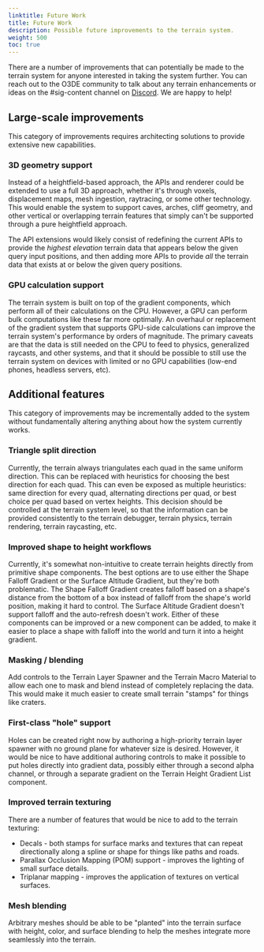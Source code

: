 ```yaml
---
linktitle: Future Work
title: Future Work
description: Possible future improvements to the terrain system.
weight: 500
toc: true
---
```


There are a number of improvements that can potentially be made to the terrain system for anyone interested in taking the system further. You can reach out to the O3DE community to talk about any terrain enhancements or ideas on the #sig-content channel on [Discord](https://discord.com/invite/o3de). We are happy to help!

## Large-scale improvements

This category of improvements requires architecting solutions to provide extensive new capabilities.

### 3D geometry support

Instead of a heightfield-based approach, the APIs and renderer could be extended to use a full 3D approach, whether it's through voxels, displacement maps, mesh ingestion, raytracing, or some other technology. This would enable the system to support caves, arches, cliff geometry, and other vertical or overlapping terrain features that simply can't be supported through a pure heightfield approach.

The API extensions would likely consist of redefining the current APIs to provide the _highest elevation_ terrain data that appears below the given query input positions, and then adding more APIs to provide _all_ the terrain data that exists at or below the given query positions.

### GPU calculation support

The terrain system is built on top of the gradient components, which perform all of their calculations on the CPU. However, a GPU can perform bulk computations like these far more optimally. An overhaul or replacement of the gradient system that supports GPU-side calculations can improve the terrain system's performance by orders of magnitude. The primary caveats are that the data is still needed on the CPU to feed to physics, generalized raycasts, and other systems, and that it should be possible to still use the terrain system on devices with limited or no GPU capabilities (low-end phones, headless servers, etc).

## Additional features

This category of improvements may be incrementally added to the system without fundamentally altering anything about how the system currently works.

### Triangle split direction

Currently, the terrain always triangulates each quad in the same uniform direction. This can be replaced with heuristics for choosing the best direction for each quad. This can even be exposed as multiple heuristics: same direction for every quad, alternating directions per quad, or best choice per quad based on vertex heights. This decision should be controlled at the terrain system level, so that the information can be provided consistently to the terrain debugger, terrain physics, terrain rendering, terrain raycasting, etc.

### Improved shape to height workflows

Currently, it's somewhat non-intuitive to create terrain heights directly from primitive shape components. The best options are to use either the Shape Falloff Gradient or the Surface Altitude Gradient, but they're both problematic. The Shape Falloff Gradient creates falloff based on a shape's distance from the bottom of a box instead of falloff from the shape's world position, making it hard to control. The Surface Altitude Gradient doesn't support falloff and the auto-refresh doesn't work. Either of these components can be improved or a new component can be added, to make it easier to place a shape with falloff into the world and turn it into a height gradient.

### Masking / blending

Add controls to the Terrain Layer Spawner and the Terrain Macro Material to allow each one to mask and blend instead of completely replacing the data. This would make it much easier to create small terrain "stamps" for things like craters.

### First-class "hole" support

Holes can be created right now by authoring a high-priority terrain layer spawner with no ground plane for whatever size is desired. However, it would be nice to have additional authoring controls to make it possible to put holes directly into gradient data, possibly either through a second alpha channel, or through a separate gradient on the Terrain Height Gradient List component.

### Improved terrain texturing

There are a number of features that would be nice to add to the terrain texturing:

* Decals - both stamps for surface marks and textures that can repeat directionally along a spline or shape for things like paths and roads.
* Parallax Occlusion Mapping (POM) support - improves the lighting of small surface details.
* Triplanar mapping - improves the application of textures on vertical surfaces.

### Mesh blending

Arbitrary meshes should be able to be "planted" into the terrain surface with height, color, and surface blending to help the meshes integrate more seamlessly into the terrain.
